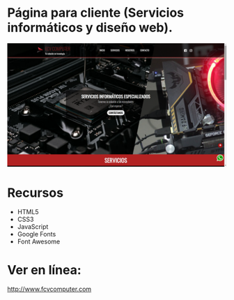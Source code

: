 # Página para cliente (Servicios informáticos y diseño web).
![](./uiuxFCV.png)

# Recursos
- HTML5 
- CSS3
- JavaScript
- Google Fonts
- Font Awesome

# Ver en línea:
http://www.fcvcomputer.com
